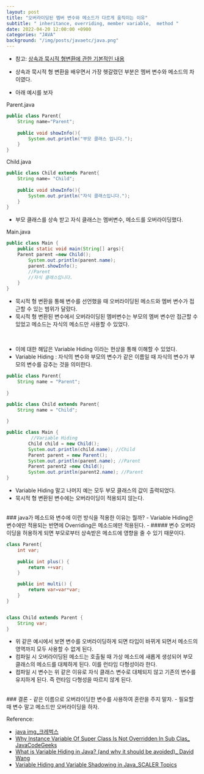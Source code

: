 ```yaml
---
layout: post
title: "오버라이딩된 멤버 변수와 메소드가 다르게 움직이는 이유"
subtitle: " inheritance, overriding, member variable,  method "
date: 2022-04-20 12:00:00 +0900
categories: "JAVA"
background: "/img/posts/javaetc/java.png"
---
```


- 참고: [상속과 묵시적 형변환에 관한 기본적인 내용](https://ddungi.github.io/java/2022/04/13/upcasting/)

- 상속과 묵시적 형 변환을 배우면서 가장 헷갈렸던 부분은 멤버 변수와 메소드의 차이였다.
- 아래 예시를 보자

Parent.java

```java
public class Parent{
	String name="Parent";
    
    public void showInfo(){
    	System.out.println("부모 클래스 입니다.");
    }
}
```

Child.java

```java
public class Child extends Parent{
    String name= "Child";
    
    public void showInfo(){
    	System.out.println("자식 클래스입니다.");
    }
}

```

- 부모 클래스를 상속 받고 자식 클래스는 멤버변수, 메소드를 오버라이딩했다.

Main.java

```java
public class Main {
	public static void main(String[] args){
	Parent parent =new Child();
		System.out.println(parent.name);
		parent.showInfo();
		//Parent
		//자식 클래스입니다.
	}
}

```

- 묵시적 형 변환을 통해 변수를 선언했을 때 오버라이딩된 메소드와 멤버 변수가 접근할 수 있는 범위가 달랐다. 
- 묵시적 형 변환된 변수에서 오버라이딩된 멤버변수는 부모의 멤버 변수만 접근할 수 있었고 메소드는 자식의 메소드만 사용할 수 있었다.

<br>

- 이에 대한 해답은 Variable Hiding 이라는 현상을 통해 이해할 수 있었다.
- Variable Hiding : 자식의 변수와 부모의 변수가 같은 이름일 때 자식의 변수가 부모의 변수를 감추는 것을 의미한다.

```java
public class Parent{
	String name = "Parent";
    
}

public class Child extends Parent{
    String name = "Child";
   
}

public class Main {
		 //Variable Hiding
		Child child = new Child();
		System.out.println(child.name); //Child 
		Parent parent = new Parent();
		System.out.println(parent.name); //Parent
		Parent parent2 =new Child();
		System.out.println(parent2.name); //Parent
}
```

- Variable Hiding 말고 나머지 예는 모두 부모 클래스의 값이 출력되었다. 
- 묵시적 형 변환된 변수에는 오버라이딩이 적용되지 않는다. 

<br>
### java가 메소드와 변수에 이런 방식을 적용한 이유는 뭘까?
- Variable Hiding은 변수에만 적용되는 반면에 Overriding은 메소드에만 적용된다.  
- #####  변수 오버라이딩을 허용하게 되면 부모로부터 상속받은 메소드에 영향을 줄 수 있기 때문이다.

```java
class Parent{
	int var;
	
	public int plus() {
		return ++var;
    }

	public int multi() {
        return var=var*var;
    }
} 


class Child extends Parent {
	String var;
}

```

- 위 같은 예시에서 보면 변수를 오버라이딩하게 되면 타입이 바뀌게 되면서 메소드의 영역까지 모두 사용할 수 없게 된다. 
- 컴파일 시 오버라이딩된 메소드는 호출될 때 가상 메소드에 새롭게 생성되어 부모 클래스의 메소드를 대체하게 된다. 이를 런타임 다형성이라 한다. 
- 컴파일 시 변수는 위 같은 이유로 자식 클래스 변수로 대체되지 않고 기존의 변수를 유지하게 된다. 즉 런타임 다형성을 따르지 않게 된다.

<br>
### 결론
- 같은 이름으로 오버라이딩한 변수를 사용하여 혼란을 주지 말자.
-  필요할 때 변수 말고 메소드만 오버라이딩을 하자.

<br>

Reference:
- [java img_크레벅스](https://www.crebugs.com/product/view.php?idx=7382&code=1412)  
- [Why Instance Variable Of Super Class Is Not Overridden In Sub Clas_ JavaCodeGeeks](https://www.javacodegeeks.com/2018/11/instance-variable-class-overridden-class.html)
- [What is Variable Hiding in Java? (and why it should be avoided)_ David Wang](https://medium.com/@davidwang19426/what-is-variable-hiding-in-java-and-why-it-should-be-avoided-56f07cded6ca)
- [Variable Hiding and Variable Shadowing in Java_SCALER Topics](https://www.scaler.com/topics/java/variable-hiding-and-variable-shadowing-in-java/)